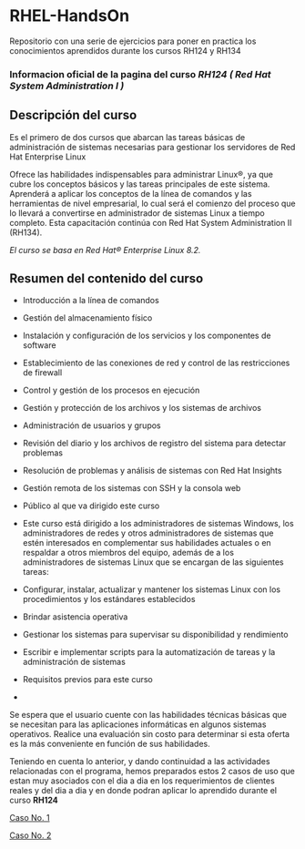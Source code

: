 # RHEL-HandsOn
Repositorio con una serie de ejercicios para poner en practica los conocimientos aprendidos durante los cursos RH124 y RH134


### Informacion oficial de la pagina del curso *RH124 ( Red Hat System Administration I )*


## Descripción del curso
Es el primero de dos cursos que abarcan las tareas básicas de administración de sistemas necesarias para gestionar los servidores de Red Hat Enterprise Linux

Ofrece las habilidades indispensables para administrar Linux®, ya que cubre los conceptos básicos y las tareas principales de este sistema. Aprenderá a aplicar los conceptos de la línea de comandos y las herramientas de nivel empresarial, lo cual será el comienzo del proceso que lo llevará a convertirse en administrador de sistemas Linux a tiempo completo. Esta capacitación continúa con Red Hat System Administration II (RH134).

*El curso se basa en Red Hat® Enterprise Linux 8.2.*

## Resumen del contenido del curso
- Introducción a la línea de comandos
- Gestión del almacenamiento físico
- Instalación y configuración de los servicios y los componentes de software
- Establecimiento de las conexiones de red y control de las restricciones de firewall
- Control y gestión de los procesos en ejecución
- Gestión y protección de los archivos y los sistemas de archivos
- Administración de usuarios y grupos
- Revisión del diario y los archivos de registro del sistema para detectar problemas
- Resolución de problemas y análisis de sistemas con Red Hat Insights
- Gestión remota de los sistemas con SSH y la consola web
- Público al que va dirigido este curso
- Este curso está dirigido a los administradores de sistemas Windows, los administradores de redes y otros administradores de sistemas que estén interesados en complementar sus habilidades actuales o en respaldar a otros miembros del equipo, además de a los administradores de sistemas Linux que se encargan de las siguientes tareas:

- Configurar, instalar, actualizar y mantener los sistemas Linux con los procedimientos y los estándares establecidos
- Brindar asistencia operativa
- Gestionar los sistemas para supervisar su disponibilidad y rendimiento
- Escribir e implementar scripts para la automatización de tareas y la administración de sistemas
- Requisitos previos para este curso
- 
Se espera que el usuario cuente con las habilidades técnicas básicas que se necesitan para las aplicaciones informáticas en algunos sistemas operativos.
Realice una evaluación sin costo para determinar si esta oferta es la más conveniente en función de sus habilidades.


Teniendo en cuenta lo anterior, y dando continuidad a las actividades relacionadas con el programa, hemos preparados estos 2 casos de uso que estan muy asociados con el dia a dia en los requerimientos de clientes reales y del dia a dia y en donde podran aplicar lo aprendido durante el curso **RH124**

[Caso No. 1](Caso1.md) 

[Caso No. 2](Caso2.md) 

